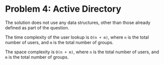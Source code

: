 # Problem 4: Active Directory #
The solution does not use any data structures, other than those already defined as part of the question.

The time complexity of the user lookup is `O(n + m)`, where `n` is the total number of users, and `m` is the total number of groups.

The space complexity is `O(n + m)`, where `n` is the total number of users, and `m` is the total number of groups.
